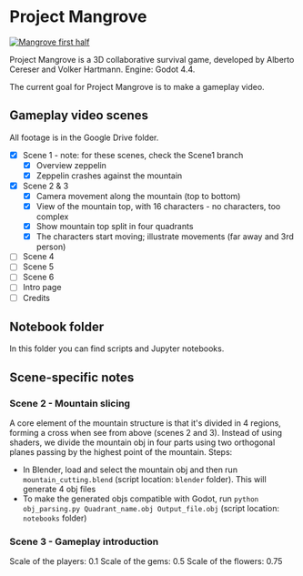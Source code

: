 # Project Mangrove

[![Mangrove first half](https://youtu.be/rCvSwxU-kUI/hqdefault.jpg)](https://youtu.be/rCvSwxU-kUI)

Project Mangrove is a 3D collaborative survival game, developed by Alberto Cereser and Volker Hartmann. Engine: Godot 4.4. 

The current goal for Project Mangrove is to make a gameplay video. 

## Gameplay video scenes

All footage is in the Google Drive folder. 

- [X] Scene 1 - note: for these scenes, check the Scene1 branch
  - [X] Overview zeppelin
  - [X] Zeppelin crashes against the mountain
- [X] Scene 2 & 3
  - [X] Camera movement along the mountain (top to bottom)
  - [X] View of the mountain top, with 16 characters - no characters, too complex
  - [X] Show mountain top split in four quadrants
  - [X] The characters start moving; illustrate movements (far away and 3rd person)
- [ ] Scene 4
- [ ] Scene 5
- [ ] Scene 6
- [ ] Intro page
- [ ] Credits

## Notebook folder

In this folder you can find scripts and Jupyter notebooks. 

## Scene-specific notes

### Scene 2 - Mountain slicing

A core element of the mountain structure is that it's divided in 4 regions, forming a cross when see from above (scenes 2 and 3). Instead of using shaders, we divide the mountain obj in four parts using two orthogonal planes passing by the highest point of the mountain. Steps:

- In Blender, load and select the mountain obj and then run `mountain_cutting.blend` (script location:  `blender` folder). This will generate 4 obj files
- To make the generated objs compatible with Godot, run `python obj_parsing.py Quadrant_name.obj Output_file.obj` (script location: `notebooks` folder)

### Scene 3 - Gameplay introduction

Scale of the players: 0.1
Scale of the gems: 0.5 
Scale of the flowers: 0.75
